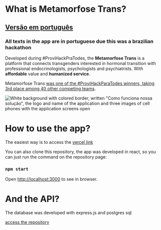 # What is Metamorfose Trans?

## [Versão em português](./README-pt.md)

### All texts in the app are in portuguese due this was a brazilian hackathon

<p>Developed during #ProviHackPraTodes, the <strong>Metamorfose Trans</strong> is a platform that connects transgenders interested in hormonal transition with professional endocrinologists, psychologists and psychiatrists. With <strong>affordable</strong> value and <strong>humanized service</strong>.</p>

Metamorfose Trans [was one of the #ProviHackParaTodes winners, taking 3rd place among 40 other competing teams](https://www.linkedin.com/posts/provi_grupos-vencedores-do-provihackpratodos-activity-6872706367656923136-3hCr). 

<img src="https://user-images.githubusercontent.com/85591297/143790886-7b6fdd3f-9f84-43bb-b796-37ff51ebccba.png" alt='White background with colored border, written "Como funciona nossa solução", the logo and name of the application and three images of cell phones with the application screens open'>

# How to use the app?

The easiest way is to access the <a href="https://metamorfose-trans-frontend.vercel.app">vercel link</a>

You can also clone this repository, the app was developed in react, so you can just run the command on the repository page:

### `npm start`

Open [http://localhost:3000](http://localhost:3000) to see in browser.

# And the API?

The database was developed with express.js and postgres sql

[access the repository](https://github.com/giancarvalho/MetamorfoseTrans-backend)

